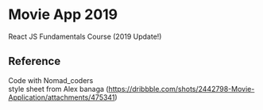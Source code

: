 # Movie App 2019

React JS Fundamentals Course (2019 Update!)

## Reference
Code with Nomad_coders
</br>
style sheet from Alex banaga (https://dribbble.com/shots/2442798-Movie-Application/attachments/475341)

